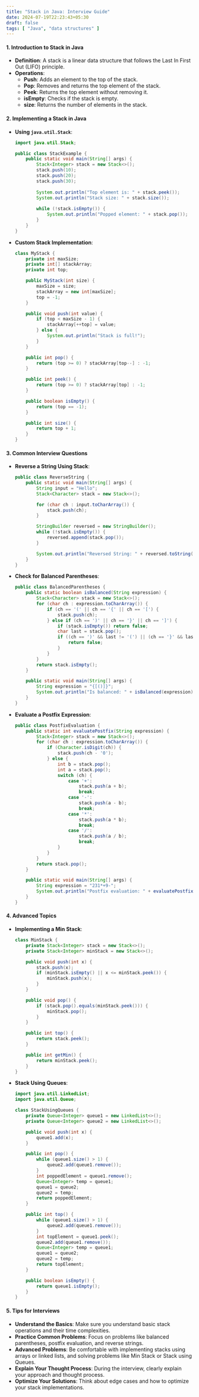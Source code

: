 ```yaml
---
title: "Stack in Java: Interview Guide"
date: 2024-07-19T22:23:43+05:30
draft: false
tags: [ "Java", "data structures" ]
---
```

#### 1. **Introduction to Stack in Java**

- **Definition**: A stack is a linear data structure that follows the Last In First Out (LIFO) principle.
- **Operations**:
    - **Push**: Adds an element to the top of the stack.
    - **Pop**: Removes and returns the top element of the stack.
    - **Peek**: Returns the top element without removing it.
    - **isEmpty**: Checks if the stack is empty.
    - **size**: Returns the number of elements in the stack.

#### 2. **Implementing a Stack in Java**

- **Using `java.util.Stack`**:
  ```java
  import java.util.Stack;

  public class StackExample {
      public static void main(String[] args) {
          Stack<Integer> stack = new Stack<>();
          stack.push(10);
          stack.push(20);
          stack.push(30);
          
          System.out.println("Top element is: " + stack.peek());
          System.out.println("Stack size: " + stack.size());
          
          while (!stack.isEmpty()) {
              System.out.println("Popped element: " + stack.pop());
          }
      }
  }
  ```

- **Custom Stack Implementation**:
  ```java
  class MyStack {
      private int maxSize;
      private int[] stackArray;
      private int top;

      public MyStack(int size) {
          maxSize = size;
          stackArray = new int[maxSize];
          top = -1;
      }

      public void push(int value) {
          if (top < maxSize - 1) {
              stackArray[++top] = value;
          } else {
              System.out.println("Stack is full!");
          }
      }

      public int pop() {
          return (top >= 0) ? stackArray[top--] : -1;
      }

      public int peek() {
          return (top >= 0) ? stackArray[top] : -1;
      }

      public boolean isEmpty() {
          return (top == -1);
      }

      public int size() {
          return top + 1;
      }
  }
  ```

#### 3. **Common Interview Questions**

- **Reverse a String Using Stack**:
  ```java
  public class ReverseString {
      public static void main(String[] args) {
          String input = "Hello";
          Stack<Character> stack = new Stack<>();

          for (char ch : input.toCharArray()) {
              stack.push(ch);
          }

          StringBuilder reversed = new StringBuilder();
          while (!stack.isEmpty()) {
              reversed.append(stack.pop());
          }

          System.out.println("Reversed String: " + reversed.toString());
      }
  }
  ```

- **Check for Balanced Parentheses**:
  ```java
  public class BalancedParentheses {
      public static boolean isBalanced(String expression) {
          Stack<Character> stack = new Stack<>();
          for (char ch : expression.toCharArray()) {
              if (ch == '(' || ch == '{' || ch == '[') {
                  stack.push(ch);
              } else if (ch == ')' || ch == '}' || ch == ']') {
                  if (stack.isEmpty()) return false;
                  char last = stack.pop();
                  if ((ch == ')' && last != '(') || (ch == '}' && last != '{') || (ch == ']' && last != '[')) {
                      return false;
                  }
              }
          }
          return stack.isEmpty();
      }

      public static void main(String[] args) {
          String expression = "{[()]}";
          System.out.println("Is balanced: " + isBalanced(expression));
      }
  }
  ```

- **Evaluate a Postfix Expression**:
  ```java
  public class PostfixEvaluation {
      public static int evaluatePostfix(String expression) {
          Stack<Integer> stack = new Stack<>();
          for (char ch : expression.toCharArray()) {
              if (Character.isDigit(ch)) {
                  stack.push(ch - '0');
              } else {
                  int b = stack.pop();
                  int a = stack.pop();
                  switch (ch) {
                      case '+':
                          stack.push(a + b);
                          break;
                      case '-':
                          stack.push(a - b);
                          break;
                      case '*':
                          stack.push(a * b);
                          break;
                      case '/':
                          stack.push(a / b);
                          break;
                  }
              }
          }
          return stack.pop();
      }

      public static void main(String[] args) {
          String expression = "231*+9-";
          System.out.println("Postfix evaluation: " + evaluatePostfix(expression));
      }
  }
  ```

#### 4. **Advanced Topics**

- **Implementing a Min Stack**:
  ```java
  class MinStack {
      private Stack<Integer> stack = new Stack<>();
      private Stack<Integer> minStack = new Stack<>();

      public void push(int x) {
          stack.push(x);
          if (minStack.isEmpty() || x <= minStack.peek()) {
              minStack.push(x);
          }
      }

      public void pop() {
          if (stack.pop().equals(minStack.peek())) {
              minStack.pop();
          }
      }

      public int top() {
          return stack.peek();
      }

      public int getMin() {
          return minStack.peek();
      }
  }
  ```

- **Stack Using Queues**:
  ```java
  import java.util.LinkedList;
  import java.util.Queue;

  class StackUsingQueues {
      private Queue<Integer> queue1 = new LinkedList<>();
      private Queue<Integer> queue2 = new LinkedList<>();

      public void push(int x) {
          queue1.add(x);
      }

      public int pop() {
          while (queue1.size() > 1) {
              queue2.add(queue1.remove());
          }
          int poppedElement = queue1.remove();
          Queue<Integer> temp = queue1;
          queue1 = queue2;
          queue2 = temp;
          return poppedElement;
      }

      public int top() {
          while (queue1.size() > 1) {
              queue2.add(queue1.remove());
          }
          int topElement = queue1.peek();
          queue2.add(queue1.remove());
          Queue<Integer> temp = queue1;
          queue1 = queue2;
          queue2 = temp;
          return topElement;
      }

      public boolean isEmpty() {
          return queue1.isEmpty();
      }
  }
  ```

#### 5. **Tips for Interviews**

- **Understand the Basics**: Make sure you understand basic stack operations and their time complexities.
- **Practice Common Problems**: Focus on problems like balanced parentheses, postfix evaluation, and reverse strings.
- **Advanced Problems**: Be comfortable with implementing stacks using arrays or linked lists, and solving problems like Min Stack or Stack using Queues.
- **Explain Your Thought Process**: During the interview, clearly explain your approach and thought process.
- **Optimize Your Solutions**: Think about edge cases and how to optimize your stack implementations.
